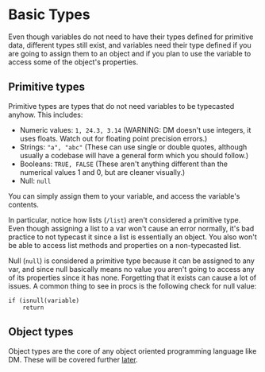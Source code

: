 # Basic Types

Even though variables do not need to have their types defined for primitive data, different types still exist, and variables need their type defined if you are going to assign them to an object and if you plan to use the variable to access some of the object's properties.

## Primitive types

Primitive types are types that do not need variables to be typecasted anyhow. This includes:

* Numeric values: `1, 24.3, 3.14` (WARNING: DM doesn't use integers, it uses floats. Watch out for floating point precision errors.)
* Strings: `"a", "abc"` (These can use single or double quotes, although usually a codebase will have a general form which you should follow.)
* Booleans: `TRUE, FALSE` (These aren't anything different than the numerical values 1 and 0, but are cleaner visually.)
* Null: `null`

You can simply assign them to your variable, and access the variable's contents.

In particular, notice how lists (`/list`) aren't considered a primitive type. Even though assigning a list to a var won't cause an error normally, it's bad practice to not typecast it since a list is essentially an object. You also won't be able to access list methods and properties on a non-typecasted list.

Null (`null`) is considered a primitive type because it can be assigned to any var, and since null basically means no value you aren't going to access any of its properties since it has none. Forgetting that it exists can cause a lot of issues. A common thing to see in procs is the following check for null value:
```
if (isnull(variable)
	return
```

## Object types

Object types are the core of any object oriented programming language like DM. These will be covered further [later](../objs.md).
